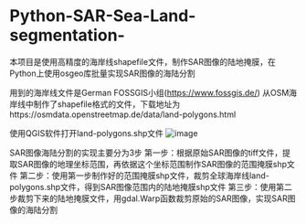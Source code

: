 # Python-SAR-Sea-Land-segmentation-
本项目是使用高精度的海岸线shapefile文件，制作SAR图像的陆地掩膜，在Python上使用osgeo库批量实现SAR图像的海陆分割

用到的海岸线文件是German FOSSGIS小组(https://www.fossgis.de/) 从OSM海岸线中制作了shapefile格式的文件，下载地址为https://osmdata.openstreetmap.de/data/land-polygons.html

 使用QGIS软件打开land-polygons.shp文件
 ![image](https://user-images.githubusercontent.com/71449105/143207446-7a816b0e-8e35-45fd-8978-e42d8ba1ab73.png)
 
 SAR图像海陆分割的实现主要分为3步
 第一步：根据原始SAR图像的tiff文件，提取SAR图像的地理坐标范围，再依据这个坐标范围制作SAR图像的范围掩膜shp文件
 第二步：使用第一步制作好的范围掩膜shp文件，裁剪全球海岸线land-polygons.shp文件，得到SAR图像范围内的陆地掩膜shp文件
 第三步：使用第二步裁剪下来的陆地掩膜文件，用gdal.Warp函数裁剪原始的SAR图像，实现SAR图像的海陆分割

